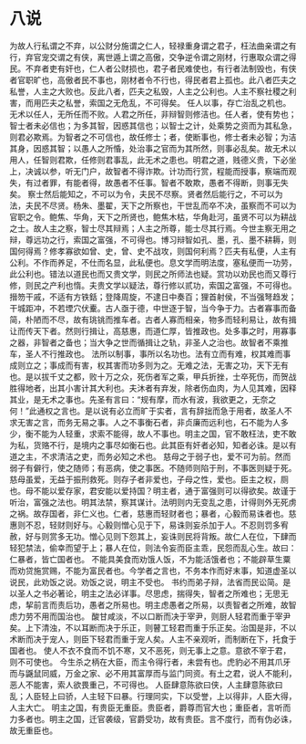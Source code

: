 # 八说
为故人行私谓之不弃，以公财分施谓之仁人，轻禄重身谓之君子，枉法曲亲谓之有行，弃官宠交谓之有侠，离世遁上谓之高傲，交争逆令谓之刚材，行惠取众谓之得民。不弃者吏有奸也，仁人者公财损也，君子者民难使也，有行者法制毁也，有侠者官职旷也，高傲者民不事也，刚材者令不行也，得民者君上孤也。此八者匹夫之私誉，人主之大败也。反此八者，匹夫之私毁，人主之公利也。人主不察社稷之利害，而用匹夫之私誉，索国之无危乱，不可得矣。
任人以事，存亡治乱之机也。无术以任人，无所任而不败。人君之所任，非辩智则修洁也。任人者，使有势也；智士者未必信也；为多其智，因惑其信也；以智士之计，处乘势之资而为其私急，则君必欺焉。为智者之不可信也，故任修士；者，使断事也，修士者未必智；为洁其身，因惑其智；以愚人之所惛，处治事之官而为其所然，则事必乱矣。故无术以用人，任智则君欺，任修则君事乱，此无术之患也。明君之道，贱德义贵，下必坐上，决诚以参，听无门户，故智者不得诈欺。计功而行赏，程能而授事，察端而观失，有过者罪，有能者得，故愚者不任事。智者不敢欺，愚者不得断，则事无失矣。
察士然后能知之，不可以为令，夫民不尽察。贤者然后能行之，不可以为法，夫民不尽贤。杨朱、墨翟，天下之所察也，干世乱而卒不决，虽察而不可以为官职之令。鲍焦、华角，天下之所贤也，鲍焦木枯，华角赴河，虽贤不可以为耕战之士。故人主之察，智士尽其辩焉；人主之所尊，能士尽其行焉。今世主察无用之辩，尊远功之行，索国之富强，不可得也。博习辩智如孔、墨，孔、墨不耕耨，则国何得焉？修孝寡欲如曾、史，曾、史不战攻，则国何利焉？匹夫有私便，人主有公利。不作而养足，不仕而名显，此私便也。息文学而明法度，塞私便而一功劳，此公利也。错法以道民也而又贵文学，则民之所师法也疑。赏功以劝民也而又尊行修，则民之产利也惰。夫贵文学以疑法，尊行修以贰功，索国之富强，不可得也。
搢笏干戚，不适有方铁銛；登降周旋，不逮日中奏百；狸首射侯，不当强弩趋发；干城距冲，不若堙穴伏櫜。古人亟于德，中世逐于智，当今争于力。古者寡事而备简，朴陋而不尽，故有珧铫而推车者。古者人寡而相亲，物多而轻利易让，故有揖让而传天下者。然则行揖让，高慈惠，而道仁厚，皆推政也。处多事之时，用寡事之器，非智者之备也；当大争之世而循揖让之轨，非圣人之治也。故智者不乘推车，圣人不行推政也。
法所以制事，事所以名功也。法有立而有难，权其难而事成则立之；事成而有害，权其害而功多则为之。无难之法，无害之功，天下无有也。是以拔千丈之都，败十万之众，死伤者军之乘，甲兵折挫，士卒死伤，而贺战胜得地者，出其小害计其大利也。夫沐者有弃发，除者伤血肉，为人见其难，因释其业，是无术之事也。先圣有言曰：“规有摩，而水有波，我欲更之，无奈之何！”此通权之言也。是以说有必立而旷于实者，言有辞拙而急于用者，故圣人不求无害之言，而务无易之事。人之不事衡石者，非贞廉而远利也，石不能为人多少，衡不能为人轻重，求索不能得，故人不事也。明主之国，官不敢枉法，吏不敢为私，货赂不行，是境内之事尽如衡石也。此其臣有奸者必知，知者必诛。是以有道之主，不求清洁之吏，而务必知之术也。
慈母之于弱子也，爱不可为前。然而弱子有僻行，使之随师；有恶病，使之事医。不随师则陷于刑，不事医则疑于死。慈母虽爱，无益于振刑救死。则存子者非爱也，子母之性，爱也。臣主之权，厕也。母不能以爱存家，君安能以爱持国？明主者，通于富强则可以得欲矣。故谨于听治，富强之法也。明其法禁，察其谋计。法明则内无变乱之患，计得则外无死虏之祸。故存国者，非仁义也。仁者，慈惠而轻财者也；暴者，心毅而易诛者也。慈惠则不忍，轻财则好与。心毅则憎心见于下，易诛则妄杀加于人。不忍则罚多宥赦，好与则赏多无功。憎心见则下怨其上，妄诛则民将背叛。故仁人在位，下肆而轻犯禁法，偷幸而望于上；暴人在位，则法令妄而臣主乖，民怨而乱心生。故曰：仁暴者，皆亡国者也。
不能具美食而劝饿人饭，不为能活饿者也；不能辟草生粟而劝贷施赏赐，不能为富民者也。今学者之言也，不务本作而好末事，知道虚圣以说民，此劝饭之说。劝饭之说，明主不受也。
书约而弟子辩，法省而民讼简。是以圣人之书必著论，明主之法必详事。尽思虑，揣得失，智者之所难也；无思无虑，挈前言而责后功，愚者之所易也。明主虑愚者之所易，以责智者之所难，故智虑力劳不用而国治也。
酸甘咸淡，不以口断而决于宰尹，则厨人轻君而重于宰尹矣。上下清浊，不以耳断而决于乐正，则瞽工轻君而重于乐正矣。治国是非，不以术断而决于宠人，则臣下轻君而重于宠人矣。人主不亲观听，而制断在下，托食于国者也。
使人不衣不食而不饥不寒，又不恶死，则无事上之意。意欲不宰于君，则不可使也。
今生杀之柄在大臣，而主令得行者，未尝有也。虎豹必不用其爪牙而与鼷鼠同威，万金之家、必不用其富厚而与监门同资。有土之君，说人不能利，恶人不能害，索人欲畏重己，不可得也。
人臣肆意陈欲曰侠，人主肆意陈欲曰乱；人臣轻上曰骄，人主轻下曰暴。行理同实，下以受誉，上以得非，人臣大得，人主大亡。
明主之国，有贵臣无重臣。贵臣者，爵尊而官大也；重臣者，言听而力多者也。明主之国，迁官袭级，官爵受功，故有贵臣。言不度行，而有伪必诛，故无重臣也。
